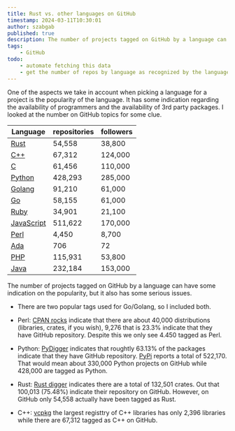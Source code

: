 ```yaml
---
title: Rust vs. other languages on GitHub
timestamp: 2024-03-11T10:30:01
author: szabgab
published: true
description: The number of projects tagged on GitHub by a language can have some indication on the popularity, but it also has some serious issues.
tags:
    - GitHub
todo:
    - automate fetching this data
    - get the number of repos by language as recognized by the language analyzer of GitHub
---
```


One of the aspects we take in account when picking a language for a project is the popularity of the language. It has some indication regarding the availability of programmers and the availability of 3rd party packages. I looked at the number on GitHub topics for some clue.


| Language | repositories | followers |
| -------- | ------------ | --------- |
| [Rust](https://github.com/topics/rust)             |  54,558 |  38,800 |
| [C++](https://github.com/topics/cpp)               |  67,312 | 124,000 |
| [C](https://github.com/topics/c)                   |  61,456 | 110,000 |
| [Python](https://github.com/topics/python)         | 428,293 | 285,000 |
| [Golang](https://github.com/topics/golang)         |  91,210 |  61,000 |
| [Go](https://github.com/topics/golang)             |  58,155 |  61,000 |
| [Ruby](https://github.com/topics/ruby)             |  34,901 |  21,100 |
| [JavaScript](https://github.com/topics/javascript) | 511,622 | 170,000 |
| [Perl](https://github.com/topics/perl)             |   4,450 |   8,700 |
| [Ada](https://github.com/topics/ada)               |     706 |      72 |
| [PHP](https://github.com/topics/php)               | 115,931 |  53,800 |
| [Java](https://github.com/topics/java)             | 232,184 | 153,000 |


The number of projects tagged on GitHub by a language can have some indication on the popularity, but it also has some serious issues.

* There are two popular tags used for Go/Golang, so I included both.

* Perl: [CPAN rocks](https://cpan.rocks/) indicate that there are about 40,000 distributions (libraries, crates, if you wish), 9,276  that is 23.3% indicate that they have GitHub repository.
Despite this we only see 4.450 tagged as Perl.

* Python: [PyDigger](https://pydigger.com/stats) indicates that roughtly 63.13% of the packages indicate that they have GitHub repository. [PyPi](https://pypi.org/) reports a total of 522,170. That would mean about 330,000 Python projects on GitHub while 428,000 are tagged as Python.

* Rust: [Rust digger](https://rust-digger.code-maven.com/) indicates there are a total of 132,501 crates. Out that 100,013 (75.48%) indicate their repository on GitHub. However, on GitHub only 54,558 actually have been tagged as Rust.

* C++: [vcpkg](https://vcpkg.io/en/packages.html) the largest registtry of C++ libraries has only 2,396 libraries while there are 67,312 tagged as C++ on GitHub.
